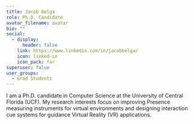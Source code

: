 ```yaml
---
title: Jacob Belga
role: Ph.D. Candidate
avatar_filename: avatar
bio: ""
social:
  - display:
      header: false
    link: https://www.linkedin.com/in/jacobbelga/
    icon: linked-in
    icon_pack: far
superuser: false
user_groups:
  - Grad Students
---
```

I am a Ph.D. candidate in Computer Science at the University of Central Florida (UCF). My research interests focus on improving Presence measuring instruments for virtual environments and designing interaction cue systems for guidance Virtual Reality (VR) applications.